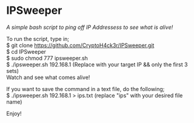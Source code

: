 # IPSweeper 
*A simple bash script to ping off IP Addressess to see what is alive!*  
  
To run the script, type in;  
$ git clone https://github.com/CryptoH4ck3r/IPSweeper.git  
$ cd IPSweeper  
$ sudo chmod 777 ipsweeper.sh  
$ ./ipsweeper.sh 192.168.1 (Replace with your target IP && only the first 3 sets)  
Watch and see what comes alive!  
  
If you want to save the command in a text file, do the following;  
$ ./ipsweeper.sh 192.168.1 > ips.txt (replace "ips" with your desired file name)  
  
Enjoy!
